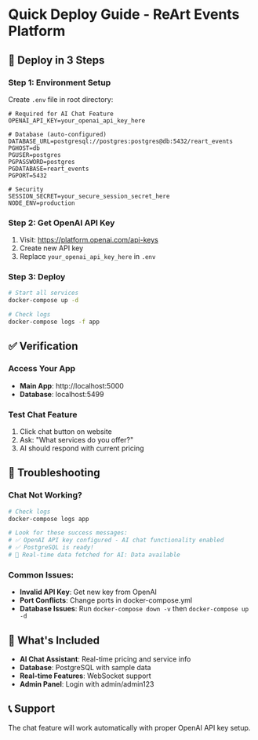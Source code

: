 # Quick Deploy Guide - ReArt Events Platform

## 🚀 Deploy in 3 Steps

### Step 1: Environment Setup
Create `.env` file in root directory:
```env
# Required for AI Chat Feature
OPENAI_API_KEY=your_openai_api_key_here

# Database (auto-configured)
DATABASE_URL=postgresql://postgres:postgres@db:5432/reart_events
PGHOST=db
PGUSER=postgres
PGPASSWORD=postgres
PGDATABASE=reart_events
PGPORT=5432

# Security
SESSION_SECRET=your_secure_session_secret_here
NODE_ENV=production
```

### Step 2: Get OpenAI API Key
1. Visit: https://platform.openai.com/api-keys
2. Create new API key
3. Replace `your_openai_api_key_here` in `.env`

### Step 3: Deploy
```bash
# Start all services
docker-compose up -d

# Check logs
docker-compose logs -f app
```

## ✅ Verification

### Access Your App
- **Main App**: http://localhost:5000
- **Database**: localhost:5499

### Test Chat Feature
1. Click chat button on website
2. Ask: "What services do you offer?"
3. AI should respond with current pricing

## 🔧 Troubleshooting

### Chat Not Working?
```bash
# Check logs
docker-compose logs app

# Look for these success messages:
# ✅ OpenAI API key configured - AI chat functionality enabled
# ✅ PostgreSQL is ready!
# 🔄 Real-time data fetched for AI: Data available
```

### Common Issues:
- **Invalid API Key**: Get new key from OpenAI
- **Port Conflicts**: Change ports in docker-compose.yml
- **Database Issues**: Run `docker-compose down -v` then `docker-compose up -d`

## 🎯 What's Included

- **AI Chat Assistant**: Real-time pricing and service info
- **Database**: PostgreSQL with sample data
- **Real-time Features**: WebSocket support
- **Admin Panel**: Login with admin/admin123

## 📞 Support
The chat feature will work automatically with proper OpenAI API key setup.